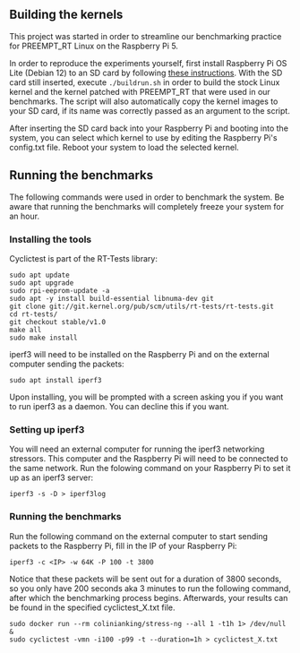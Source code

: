 ## Building the kernels

This project was started in order to streamline our benchmarking practice for PREEMPT_RT Linux on the Raspberry Pi 5. 

In order to reproduce the experiments yourself, first install Raspberry Pi OS Lite (Debian 12) to an SD card by following [these instructions](https://www.raspberrypi.com/software/). With the SD card still inserted, execute `./buildrun.sh` in order to build the stock Linux kernel and the kernel patched with PREEMPT_RT that were used in our benchmarks. The script will also automatically copy the kernel images to your SD card, if its name was correctly passed as an argument to the script.

After inserting the SD card back into your Raspberry Pi and booting into the system, you can select which kernel to use by editing the Raspberry Pi's config.txt file. Reboot your system to load the selected kernel.

## Running the benchmarks

The following commands were used in order to benchmark the system. Be aware that running the benchmarks will completely freeze your system for an hour.

### Installing the tools

Cyclictest is part of the RT-Tests library:

```
sudo apt update
sudo apt upgrade
sudo rpi-eeprom-update -a
sudo apt -y install build-essential libnuma-dev git
git clone git://git.kernel.org/pub/scm/utils/rt-tests/rt-tests.git
cd rt-tests/
git checkout stable/v1.0
make all
sudo make install
```

iperf3 will need to be installed on the Raspberry Pi and on the external computer sending the packets:

```
sudo apt install iperf3
```

Upon installing, you will be prompted with a screen asking you if you want to run iperf3 as a daemon. You can decline this if you want.

### Setting up iperf3

You will need an external computer for running the iperf3 networking stressors. This computer and the Raspberry Pi will need to be connected to the same network. Run the folowing command on your Raspberry Pi to set it up as an iperf3 server:

```
iperf3 -s -D > iperf3log
```

### Running the benchmarks

Run the following command on the external computer to start sending packets to the Raspberry Pi, fill in the IP of your Raspberry Pi:

```
iperf3 -c <IP> -w 64K -P 100 -t 3800
```

Notice that these packets will be sent out for a duration of 3800 seconds, so you only have 200 seconds aka 3 minutes to run the following command, after which the benchmarking process begins. Afterwards, your results can be found in the specified cyclictest_X.txt file.

```
sudo docker run --rm colinianking/stress-ng --all 1 -t1h 1> /dev/null &
sudo cyclictest -vmn -i100 -p99 -t --duration=1h > cyclictest_X.txt
```
